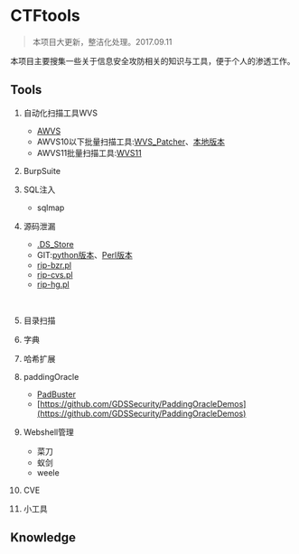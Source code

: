 # CTFtools

> 本项目大更新，整洁化处理。2017.09.11

本项目主要搜集一些关于信息安全攻防相关的知识与工具，便于个人的渗透工作。

## Tools

1. 自动化扫描工具WVS

   - [AWVS](https://www.acunetix.com/vulnerability-scanner/)
   - AWVS10以下批量扫描工具:[WVS_Patcher](https://github.com/n0tr00t/WVS_Patcher)、[本地版本](https://github.com/momomoxiaoxi/CTFtools/tree/master/AWVS/WVS10)
   - AWVS11批量扫描工具:[WVS11](https://github.com/momomoxiaoxi/CTFtools/blob/master/AWVS/WVS11/AWVS11.py)

2. BurpSuite 

3. SQL注入

   - sqlmap

4. 源码泄漏

   - [.DS_Store](https://github.com/lijiejie/ds_store_exp)
   - GIT:[python版本](https://github.com/BugScanTeam/GitHack)、[Perl版本](https://github.com/momomoxiaoxi/CTFtools/blob/master/CodeLeaks/git/rip-git.pl)
   - [rip-bzr.pl](https://github.com/kost/dvcs-ripper/blob/master/rip-bzr.pl)
   - [rip-cvs.pl](https://github.com/kost/dvcs-ripper/blob/master/rip-cvs.pl)
   - [rip-hg.pl](CodeLeaks/dvcs-ripper/rip-hg.pl)

   ​

5. 目录扫描

6. 字典

7. 哈希扩展

8. paddingOracle

   - [PadBuster](https://github.com/GDSSecurity/PadBuster)
   - [https://github.com/GDSSecurity/PaddingOracleDemos](https://github.com/GDSSecurity/PaddingOracleDemos)

9. Webshell管理

   - 菜刀
   - 蚁剑
   - weele

10. CVE

11. 小工具

## Knowledge